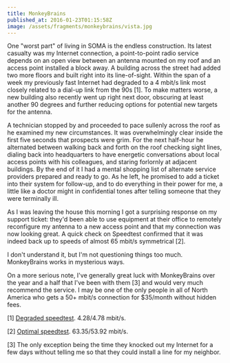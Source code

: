 ```yaml
---
title: MonkeyBrains
published_at: 2016-01-23T01:15:58Z
image: /assets/fragments/monkeybrains/vista.jpg
---
```


One "worst part" of living in SOMA is the endless construction. Its latest
casualty was my Internet connection, a point-to-point radio service depends on
an open view between an antenna mounted on my roof and an access point
installed a block away. A building across the street had added two more floors
and built right into its line-of-sight. Within the span of a week my previously
fast Internet had degraded to a 4 mbit/s link most closely related to a dial-up
link from the 90s [1]. To make matters worse, a new building also recently went
up right next door, obscuring at least another 90 degrees and further reducing
options for potential new targets for the antenna.

A technician stopped by and proceeded to pace sullenly across the roof as he
examined my new circumstances. It was overwhelmingly clear inside the first
five seconds that prospects were grim. For the next half-hour he alternated
between walking back and forth on the roof checking sight lines, dialing back
into headquarters to have energetic conversations about local access points
with his colleagues, and staring forlornly at adjacent buildings. By the end of
it I had a mental shopping list of alternate service providers prepared and
ready to go. As he left, he promised to add a ticket into their system for
follow-up, and to do everything in their power for me, a little like a doctor
might in confidential tones after telling someone that they were terminally
ill.

As I was leaving the house this morning I got a surprising response on my
support ticket: they'd been able to use equipment at their office to remotely
reconfigure my antenna to a new access point and that my connection was now
looking great. A quick check on Speedtest confirmed that it was indeed back up
to speeds of almost 65 mbit/s symmetrical [2].

I don't understand it, but I'm not questioning things too much. MonkeyBrains
works in mysterious ways.

On a more serious note, I've generally great luck with MonkeyBrains over the
year and a half that I've been with them [3] and would very much recommend the
service. I may be one of the only people in all of North America who gets a 50+
mbit/s connection for $35/month without hidden fees.

[1] <a href="https://drop.brandur.org/monkey-brains-degraded.png">Degraded speedtest</a>. 4.28/4.78 mbit/s.

[2] <a href="https://drop.brandur.org/monkey-brains-optimal.png">Optimal speedtest</a>. 63.35/53.92 mbit/s.

[3] The only exception being the time they knocked out my Internet for a few
days without telling me so that they could install a line for my neighbor.
